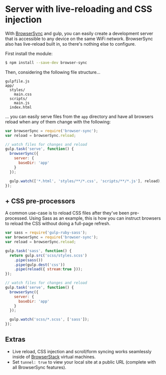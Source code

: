 # Server with live-reloading and CSS injection

With [BrowserSync](http://browsersync.io) and gulp, you can easily create a development server that is accessible to any device on the same WiFi network. BrowserSync also has live-reload built in, so there's nothing else to configure.

First install the module:

```sh
$ npm install --save-dev browser-sync
```

Then, considering the following file structure...

```
gulpfile.js
app/
  styles/
    main.css
  scripts/
    main.js
  index.html
```

... you can easily serve files from the `app` directory and have all browsers reload when any of them change with the following:

```js
var browserSync = require('browser-sync');
var reload = browserSync.reload;

// watch files for changes and reload
gulp.task('serve', function() {
  browserSync({
    server: {
      baseDir: 'app'
    }
  });

  gulp.watch(['*.html', 'styles/**/*.css', 'scripts/**/*.js'], reload);
});

```


## + CSS pre-processors

A common use-case is to reload CSS files after they've been pre-processed. Using Sass as an example, this is how you can instruct browsers to reload the CSS without doing a full-page refresh.

```js
var sass = require('gulp-ruby-sass');
var browserSync = require('browser-sync');
var reload = browserSync.reload;

gulp.task('sass', function() {
  return gulp.src('scss/styles.scss')
    .pipe(sass())
    .pipe(gulp.dest('css'))
    .pipe(reload({ stream:true }));
});

// watch files for changes and reload
gulp.task('serve', function() {
  browserSync({
    server: {
      baseDir: 'app'
    }
  });

  gulp.watch('scss/*.scss', ['sass']);
});
```


## Extras

- Live reload, CSS injection and scroll/form syncing works seamlessly inside of [BrowserStack](http://www.browserstack.com/) virtual machines.
- Set `tunnel: true` to view your local site at a public URL (complete with all BrowserSync features).
